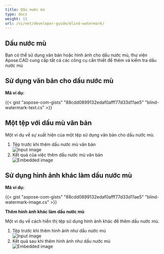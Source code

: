 ```yaml
---
title: Dấu nước mù
type: docs
weight: 11
url: /vi/net/developer-guide/blind-watermark/
---
```


## **Dấu nước mù**

Bạn có thể sử dụng văn bản hoặc hình ảnh cho dấu nước mù, thư viện Apose.CAD cung cấp tất cả các công cụ cần thiết để thêm và kiểm tra dấu nước mù

## **Sử dụng văn bản cho dấu nước mù**

**Mã ví dụ:**

{{< gist "aspose-com-gists" "88cdd0899132edaf0afff77d33d11ae5" "blind-watermark-text.cs" >}}

## **Một tệp với dấu mù văn bản**

Một ví dụ về sự xuất hiện của một tệp sử dụng văn bản cho dấu nước mù.

1. Tệp trước khi thêm dấu nước mù văn bản<br>
![Input image](/cad/_assets/guide/blind-watermark/Tyrannosaurus.dxf_input.png)<br>
1. Kết quả của việc thêm dấu nước mù văn bản<br>
![Embedded image](/cad/_assets/guide/blind-watermark/Tyrannosaurus.dxf_embedded.png)

## **Sử dụng hình ảnh khác làm dấu nước mù**

**Mã ví dụ:**

{{< gist "aspose-com-gists" "88cdd0899132edaf0afff77d33d11ae5" "blind-watermark-image.cs" >}}

**Thêm hình ảnh khác làm dấu nước mù**

Một ví dụ về cách hiển thị tệp sử dụng hình ảnh khác để thêm dấu nước mù.

1. Tệp trước khi thêm hình ảnh như dấu nước mù<br>
![Input image](/cad/_assets/guide/blind-watermark/robot_handling_cell.dwg_input.png)<br>
1. Kết quả sau khi thêm hình ảnh như dấu nước mù<br>
![Embedded image](/cad/_assets/guide/blind-watermark/robot_handling_cell.dwg_embedded.png)
